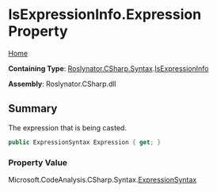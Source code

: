 <a name="_Top"></a>

# IsExpressionInfo\.Expression Property

[Home](../../../../../README.md#_Top)

**Containing Type**: [Roslynator.CSharp.Syntax](../../README.md#_Top)\.[IsExpressionInfo](../README.md#_Top)

**Assembly**: Roslynator\.CSharp\.dll

## Summary

The expression that is being casted\.

```csharp
public ExpressionSyntax Expression { get; }
```

### Property Value

Microsoft\.CodeAnalysis\.CSharp\.Syntax\.[ExpressionSyntax](https://docs.microsoft.com/en-us/dotnet/api/microsoft.codeanalysis.csharp.syntax.expressionsyntax)

